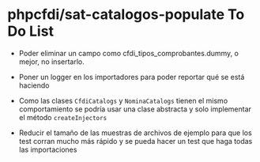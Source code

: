 # phpcfdi/sat-catalogos-populate To Do List

- Poder eliminar un campo como cfdi_tipos_comprobantes.dummy, o mejor, no insertarlo.

- Poner un logger en los importadores para poder reportar qué se está haciendo

- Como las clases `CfdiCatalogs` y `NominaCatalogs` tienen el mismo comportamiento se podría
  usar una clase abstracta y solo implementar el método `createInjectors` 

- Reducir el tamaño de las muestras de archivos de ejemplo para que los test corran mucho más rápido
  y se pueda hacer un test que haga todas las importaciones
